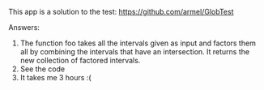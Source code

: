 This app is a solution to the test: https://github.com/armel/GlobTest

Answers:

1. The function foo takes all the intervals given as input and factors them all by combining the intervals that have an intersection.
   It returns the new collection of factored intervals.
2. See the code
3. It takes me 3 hours :(